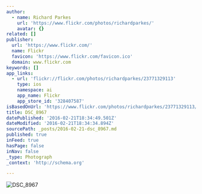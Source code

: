 ```yaml
---
author:
  - name: Richard Parkes
    url: 'https://www.flickr.com/photos/richardparkes/'
    avatar: {}
related: []
publisher:
  url: 'https://www.flickr.com/'
  name: Flickr
  favicon: 'https://www.flickr.com/favicon.ico'
  domain: www.flickr.com
keywords: []
app_links:
  - url: 'flickr://flickr.com/photos/richardparkes/23771329113'
    type: ios
    namespace: ai
    app_name: Flickr
    app_store_id: '328407587'
isBasedOnUrl: 'https://www.flickr.com/photos/richardparkes/23771329113/in/album-72157648930154074/'
title: DSC_8967
datePublished: '2016-02-21T18:34:49.501Z'
dateModified: '2016-02-21T18:34:34.894Z'
sourcePath: _posts/2016-02-21-dsc_8967.md
published: true
inFeed: true
hasPage: false
inNav: false
_type: Photograph
_context: 'http://schema.org'

---
```

![DSC&lowbar;8967](https://farm2.staticflickr.com/1679/23771329113_883ebe8a30_b.jpg)